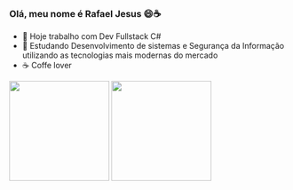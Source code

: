 ### Olá, meu nome é Rafael Jesus 😄☕

- 🔭 Hoje trabalho com Dev Fullstack C#
- 🌱 Estudando Desenvolvimento de sistemas e Segurança da Informação utilizando as tecnologias mais modernas do mercado
- ☕ Coffe lover

<div style="margin:auto;">
   <img height="180em" src="https://github-readme-stats.vercel.app/api?username=rafavitorino&show_icons=true&theme=tokyonight">
   <img height="180em" src="https://github-readme-stats.vercel.app/api/top-langs/?username=rafavitorino&layout=compact&langs_count=16&theme=tokyonight">
</div>
